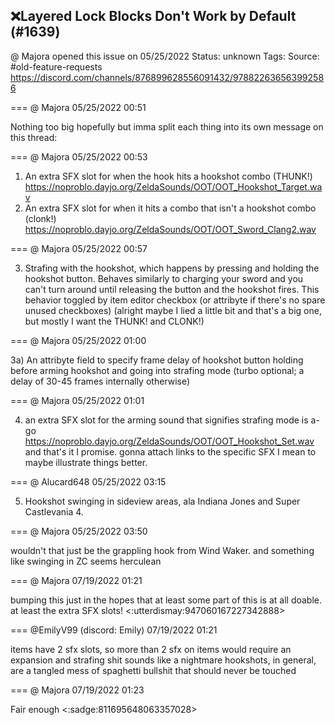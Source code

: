 ## ❌Layered Lock Blocks Don't Work by Default (#1639)
@ Majora opened this issue on 05/25/2022
Status: unknown
Tags: 
Source: #old-feature-requests https://discord.com/channels/876899628556091432/978822636563992586


=== @ Majora 05/25/2022 00:51

Nothing too big hopefully but imma split each thing into its own message on this thread:

=== @ Majora 05/25/2022 00:53

1) An extra SFX slot for when the hook hits a hookshot combo (THUNK!) <https://noproblo.dayjo.org/ZeldaSounds/OOT/OOT_Hookshot_Target.wav>
2) An extra SFX slot for when it hits a combo that isn't a hookshot combo (clonk!) <https://noproblo.dayjo.org/ZeldaSounds/OOT/OOT_Sword_Clang2.wav>

=== @ Majora 05/25/2022 00:57

3) Strafing with the hookshot, which happens by pressing and holding the hookshot button. Behaves similarly to charging your sword and you can't turn around until releasing the button and the hookshot fires. This behavior toggled by item editor checkbox (or attribyte if there's no spare unused checkboxes)
(alright maybe I lied a little bit and that's a big one, but mostly I want the THUNK! and CLONK!)

=== @ Majora 05/25/2022 01:00

3a) An attribyte field to specify frame delay of hookshot button holding before arming hookshot and going into strafing mode (turbo optional; a delay of 30-45 frames internally otherwise)

=== @ Majora 05/25/2022 01:01

4) an extra SFX slot for the arming sound that signifies strafing mode is a-go <https://noproblo.dayjo.org/ZeldaSounds/OOT/OOT_Hookshot_Set.wav>
and that's it I promise. gonna attach links to the specific SFX I mean to maybe illustrate things better.

=== @ Alucard648 05/25/2022 03:15

5) Hookshot swinging in sideview areas, ala Indiana Jones and Super Castlevania 4.

=== @ Majora 05/25/2022 03:50

wouldn't that just be the grappling hook from Wind Waker. and something like swinging in ZC seems herculean

=== @ Majora 07/19/2022 01:21

bumping this just in the hopes that at least some part of this is at all doable. at least the extra SFX slots! <:utterdismay:947060167227342888>

=== @EmilyV99 (discord: Emily) 07/19/2022 01:21

items have 2 sfx slots, so more than 2 sfx on items would require an expansion
and strafing shit sounds like a nightmare
hookshots, in general, are a tangled mess of spaghetti bullshit that should never be touched

=== @ Majora 07/19/2022 01:23

Fair enough
<:sadge:811695648063357028>

